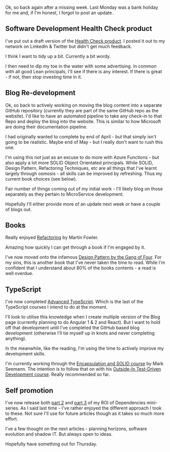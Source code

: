 Ok, so back again after a missing week.  Last Monday was a bank holiday for me and, if I'm honest, I forgot to post an update.

## Software Development Health Check product
I've put out a draft version of the [Health Check product](/services/healthcheck).  I posted it out to my network on LinkedIn & Twitter but didn't get much feedback.

I think I want to tidy up a bit.  Currently a bit wordy.

I then need to dip my toe in the water with some advertising.  In common with all good Lean principals, I'll see if there is any interest.  If there is great - if not, then stop investing time in it.

## Blog Re-development
Ok, so back to actively working on moving the blog content into a separate GitHub repository (currently they are part of the same GitHub repo as the website).  I'd like to have an automated pipeline to take any check-in to that Repo and deploy the blog into the website.  This is similar to how Microsoft are doing their documentation pipeline.

I had originally wanted to complete by end of April - but that simply isn't going to be realistic.  Maybe end of May - but I really don't want to rush this one.

I'm using this not just as an excuse to do more with Azure Functions - but also apply a lot more SOLID Object Orientated principals.  While SOLID, Design Pattern, Refactoring Techniques, etc are all things that I've learnt largely through osmosis - all skills can be improved by refreshing.  Thus my current book choices (see below).

Fair number of things coming out of my initial work - I'll likely blog on those separately as they pertain to MicroService development.

Hopefully I'll either provide more of an update next week or have a couple of blogs out.

## Books
Really enjoyed [Refactoring](https://www.amazon.co.uk/Refactoring-Improving-Design-Existing-Technology/dp/0201485672/ref=sr_1_1?ie=UTF8&qid=1491824100&sr=8-1&keywords=refactoring) by Martin Fowler.

Amazing how quickly I can get through a book if I'm engaged by it.

I've now moved onto the infamous [Design Pattern by the Gang of Four](https://www.amazon.co.uk/Design-patterns-elements-reusable-object-oriented-x/dp/0201633612).  For my sins, this is another book that I've never taken the time to read.  While I'm confident that I understand about 80% of the books contents - a read is well overdue.

## TypeScript
I've now completed [Advanced TypeScript](https://app.pluralsight.com/library/courses/typescript-advanced/table-of-contents).  Which is the last of the TypeScript courses I intend to do at the moment.

I'll look to utilise this knowledge when I create multiple version of the Blog page (currently planning to do Angular 1 & 2 and React).  But I want to hold off that development until I've completed the GitHub based blog development (otherwise I'll tie myself up in knots and never completing anything).

In the meanwhile, like the reading, I'm using the time to actively improve my development skills.

I'm currently working through the [Encapsulation and SOLID course](https://app.pluralsight.com/library/courses/encapsulation-solid/table-of-contents) by Mark Seemann.  The intention is to follow that on with his [Outside-In Test-Driven Development course](https://app.pluralsight.com/library/courses/outside-in-tdd/table-of-contents).  Really recommended so far.

## Self promotion
I've now release both [part 2](/blog/roi-of-dependencies-part-2) and [part 3](/blog/roi-of-dependencies-part-3) of my ROI of Dependencies mini-series.  As I said last time - I've rather enjoyed the different approach I took to these.  Not sure I'll use for future articles though as it takes so much more effort.

I've a few thought on the next articles - planning horizons, software evolution and shadow IT.  But always open to ideas.

Hopefully have something out for Thursday.
